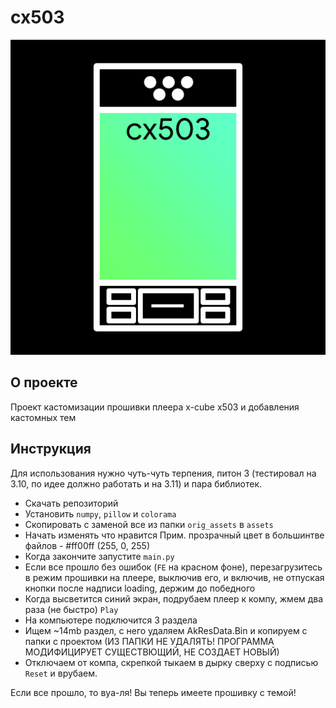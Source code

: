 # cx503
![logo](logo.png)
## О проекте
Проект кастомизации прошивки плеера x-cube x503 и добавления кастомных тем

## Инструкция
Для использования нужно чуть-чуть терпения, питон 3 (тестировал на 3.10, по идее должно работать и на 3.11) и пара библиотек.

- Скачать репозиторий
- Установить `numpy`, `pillow` и `colorama`
- Скопировать с заменой все из папки `orig_assets` в `assets`
- Начать изменять что нравится
  Прим. прозрачный цвет в большинтве файлов - #ff00ff (255, 0, 255)
- Когда закончите запустите `main.py`
- Если все прошло без ошибок (`FE` на красном фоне), перезагрузитесь в режим прошивки на плеере, выключив его, и включив, не отпуская кнопки после надписи loading, держим до победного
- Когда высветится синий экран, подрубаем плеер к компу, жмем два раза (не быстро) `Play`
- На компьютере подключится 3 раздела
- Ищем ~14mb раздел, с него удаляем AkResData.Bin и копируем с папки с проектом (ИЗ ПАПКИ НЕ УДАЛЯТЬ! ПРОГРАММА МОДИФИЦИРУЕТ СУЩЕСТВЮЩИЙ, НЕ СОЗДАЕТ НОВЫЙ)
- Отключаем от компа, скрепкой тыкаем в дырку сверху с подписью `Reset` и врубаем.


Если все прошло, то вуа-ля! Вы теперь имеете прошивку с темой!
